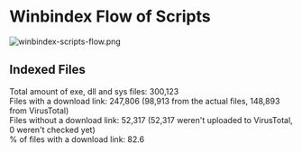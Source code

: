 # Winbindex Flow of Scripts

![winbindex-scripts-flow.png](winbindex-scripts-flow.png)

## Indexed Files

<!--FileStats-->
Total amount of exe, dll and sys files: 300,123  
Files with a download link: 247,806 (98,913 from the actual files, 148,893 from VirusTotal)  
Files without a download link: 52,317 (52,317 weren't uploaded to VirusTotal, 0 weren't checked yet)  
% of files with a download link: 82.6  
<!--/FileStats-->
